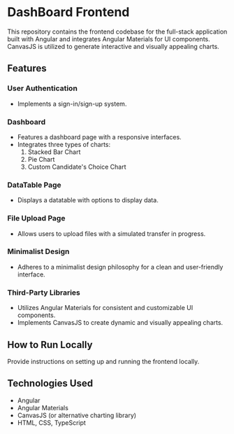 # DashBoard Frontend

This repository contains the frontend codebase for the full-stack application built with Angular and integrates Angular Materials for UI components.
CanvasJS is utilized to generate interactive and visually appealing charts.

## Features

### User Authentication
- Implements a sign-in/sign-up system.

### Dashboard
- Features a dashboard page with a responsive interfaces.
- Integrates three types of charts:
  1. Stacked Bar Chart
  2. Pie Chart
  3. Custom Candidate's Choice Chart
### DataTable Page
- Displays a datatable with options to display data.

### File Upload Page
- Allows users to upload files with a simulated transfer in progress.

### Minimalist Design
- Adheres to a minimalist design philosophy for a clean and user-friendly interface.

### Third-Party Libraries
- Utilizes Angular Materials for consistent and customizable UI components.
- Implements CanvasJS to create dynamic and visually appealing charts.

## How to Run Locally
Provide instructions on setting up and running the frontend locally.

## Technologies Used
- Angular
- Angular Materials
- CanvasJS (or alternative charting library)
- HTML, CSS, TypeScript
